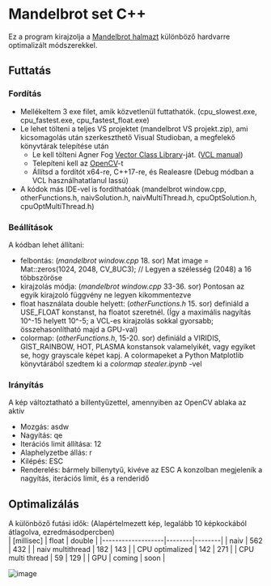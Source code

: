 # Mandelbrot set C++
Ez a program kirajzolja a [Mandelbrot halmazt](https://en.wikipedia.org/wiki/Mandelbrot_set) különböző hardvarre optimalizált módszerekkel.
## Futtatás
### Fordítás
* Mellékeltem 3 exe filet, amik közvetlenül futtathatók. (cpu_slowest.exe, cpu_fastest.exe, cpu_fastest_float.exe)
* Le lehet tölteni a teljes VS projektet (mandelbrot VS projekt.zip), ami kicsomagolás után szerkeszthető Visual Studioban, a megfelekő könyvtárak telepítése után
  * Le kell tölteni Agner Fog [Vector Class Library](https://github.com/vectorclass/version2)-ját. ([VCL manual](https://www.agner.org/optimize/vcl_manual.pdf))
  * Telepíteni kell az [OpenCV](https://learnopencv.com/code-opencv-in-visual-studio/)-t
  * Állítsd a fordítót x64-re, C++17-re, és Realeasre (Debug módban a VCL használhatatlanul lassú)
* A kódok más IDE-vel is fordíthatóak (mandelbrot window.cpp, otherFunctions.h, naivSolution.h, naivMultiThread.h, cpuOptSolution.h, cpuOptMultiThread.h)
### Beállítások
A kódban lehet állítani:
* felbontás: (*mandelbrot window.cpp* 18. sor) Mat image = Mat::zeros(1024, 2048, CV_8UC3); // Legyen a szélesség (2048) a 16 többszöröse
* kirajzolás módja: (*mandelbrot window.cpp* 33-36. sor) Pontosan az egyik kirajzoló függvény ne legyen kikommentezve
* float használata double helyett: (*otherFunctions.h* 15. sor) definiáld a USE_FLOAT konstanst, ha floatot szeretnél. (Így a maximális nagyítás 10^-15 helyett 10^-5; a VCL-es kirajzolás sokkal gyorsabb; összehasonlítható majd a GPU-val)
* colormap: (*otherFunctions.h*, 15-20. sor) definiáld a VIRIDIS, GIST_RAINBOW, HOT, PLASMA konstansok valamelyikét, vagy egyiket se, hogy grayscale képet kapj. A colormapeket a Python Matplotlib könyvtárából szedtem ki a *colormap stealer.ipynb* -vel
### Irányítás
A kép változtatható a billentyűzettel, amennyiben az OpenCV ablaka az aktív
* Mozgás: asdw
* Nagyítás: qe
* Iterációs limit állítása: 12
* Alaphelyzetbe állás: r
* Kilépés: ESC
* Renderelés: bármely billenytyű, kivéve az ESC
A konzolban megjeleník a nagyítás, iterációs limit, és a renderidő
## Optimalizálás
A különböző futási idők:
(Alapértelmezett kép, legalább 10 képkockából átlagolva, ezredmásodpercben)<br/>
| [millisec]        | float  | double |
|-------------------|--------|--------|
| naiv              | 562    | 432    |
| naiv multithread  | 182    | 143    |
| CPU optimalized   | 142    | 271    |
| CPU multi thread  | 59     | 129    |
| GPU               | coming | soon   |


![image](https://user-images.githubusercontent.com/42745647/165688726-ef57f7ff-da7a-4a69-aa62-bc4c334fe46c.png)
